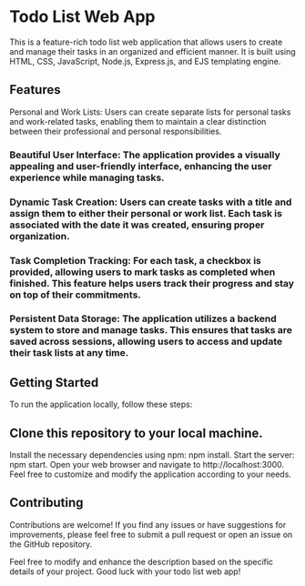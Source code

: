 # Todo List Web App
This is a feature-rich todo list web application that allows users to create and manage their tasks in an organized and efficient manner. It is built using HTML, CSS, JavaScript, Node.js, Express.js, and EJS templating engine.

## Features
Personal and Work Lists: Users can create separate lists for personal tasks and work-related tasks, enabling them to maintain a clear distinction between their professional and personal responsibilities.

### Beautiful User Interface: The application provides a visually appealing and user-friendly interface, enhancing the user experience while managing tasks.

### Dynamic Task Creation: Users can create tasks with a title and assign them to either their personal or work list. Each task is associated with the date it was created, ensuring proper organization.

### Task Completion Tracking: For each task, a checkbox is provided, allowing users to mark tasks as completed when finished. This feature helps users track their progress and stay on top of their commitments.

### Persistent Data Storage: The application utilizes a backend system to store and manage tasks. This ensures that tasks are saved across sessions, allowing users to access and update their task lists at any time.

## Getting Started
To run the application locally, follow these steps:

## Clone this repository to your local machine.
Install the necessary dependencies using npm: npm install.
Start the server: npm start.
Open your web browser and navigate to http://localhost:3000.
Feel free to customize and modify the application according to your needs.

## Contributing
Contributions are welcome! If you find any issues or have suggestions for improvements, please feel free to submit a pull request or open an issue on the GitHub repository.

Feel free to modify and enhance the description based on the specific details of your project. Good luck with your todo list web app!
